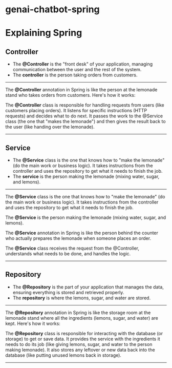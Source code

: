 # genai-chatbot-spring


# Explaining Spring

## Controller
- The **@Controller** is the "front desk" of your application, managing communication between the user and the rest of the system.
- The **controller** is the person taking orders from customers.

---
The **@Controller** annotation in Spring is like the person at the lemonade stand who takes orders from customers. Here's how it works:

The **@Controller** class is responsible for handling requests from users (like customers placing orders).
It listens for specific instructions (HTTP requests) and decides what to do next.
It passes the work to the @Service class (the one that "makes the lemonade") and then gives the result back to the user (like handing over the lemonade).

---

## Service
- The **@Service** class is the one that knows how to "make the lemonade" (do the main work or business logic). It takes instructions from the controller and uses the repository to get what it needs to finish the job.
- The **service** is the person making the lemonade (mixing water, sugar, and lemons).

---
The **@Service** class is the one that knows how to "make the lemonade" (do the main work or business logic).
It takes instructions from the controller and uses the repository to get what it needs to finish the job.

The **@Service** is the person making the lemonade (mixing water, sugar, and lemons).

The **@Service** annotation in Spring is like the person behind the counter who actually prepares the lemonade when someone places an order.

The **@Service** class receives the request from the @Controller, understands what needs to be done, and handles the logic.

---


## Repository
- The **@Repository** is the part of your application that manages the data, ensuring everything is stored and retrieved properly.
- The **repository** is where the lemons, sugar, and water are stored.

---
The **@Repository** annotation in Spring is like the storage room at the lemonade stand where all the ingredients (lemons, sugar, and water) are kept. Here's how it works:

The **@Repository** class is responsible for interacting with the database (or storage) to get or save data.
It provides the service with the ingredients it needs to do its job (like giving lemons, sugar, and water to the person making lemonade).
It also stores any leftover or new data back into the database (like putting unused lemons back in storage).

---
